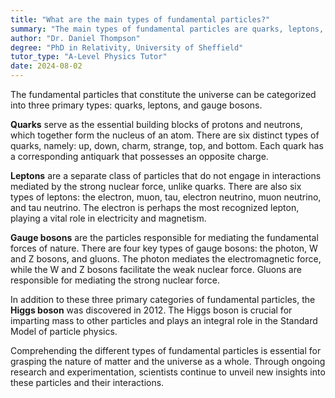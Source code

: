 ```yaml
---
title: "What are the main types of fundamental particles?"
summary: "The main types of fundamental particles are quarks, leptons, and gauge bosons."
author: "Dr. Daniel Thompson"
degree: "PhD in Relativity, University of Sheffield"
tutor_type: "A-Level Physics Tutor"
date: 2024-08-02
---
```


The fundamental particles that constitute the universe can be categorized into three primary types: quarks, leptons, and gauge bosons.

**Quarks** serve as the essential building blocks of protons and neutrons, which together form the nucleus of an atom. There are six distinct types of quarks, namely: up, down, charm, strange, top, and bottom. Each quark has a corresponding antiquark that possesses an opposite charge.

**Leptons** are a separate class of particles that do not engage in interactions mediated by the strong nuclear force, unlike quarks. There are also six types of leptons: the electron, muon, tau, electron neutrino, muon neutrino, and tau neutrino. The electron is perhaps the most recognized lepton, playing a vital role in electricity and magnetism.

**Gauge bosons** are the particles responsible for mediating the fundamental forces of nature. There are four key types of gauge bosons: the photon, W and Z bosons, and gluons. The photon mediates the electromagnetic force, while the W and Z bosons facilitate the weak nuclear force. Gluons are responsible for mediating the strong nuclear force.

In addition to these three primary categories of fundamental particles, the **Higgs boson** was discovered in 2012. The Higgs boson is crucial for imparting mass to other particles and plays an integral role in the Standard Model of particle physics.

Comprehending the different types of fundamental particles is essential for grasping the nature of matter and the universe as a whole. Through ongoing research and experimentation, scientists continue to unveil new insights into these particles and their interactions.
    